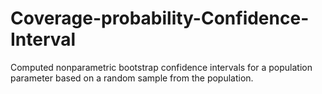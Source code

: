 # Coverage-probability-Confidence-Interval

Computed nonparametric bootstrap confidence intervals for a
population parameter based on a random sample from the population.
